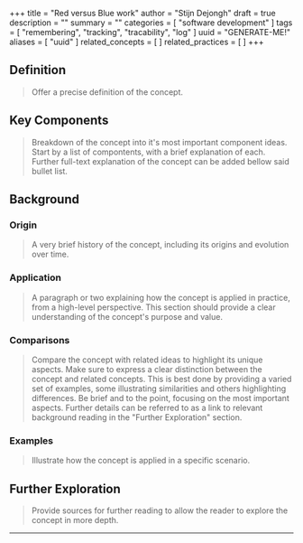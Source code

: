 +++
title = "Red versus Blue work"
author = "Stijn Dejongh"
draft = true
description = ""
summary = ""
categories = [ "software development" ]
tags = [ "remembering", "tracking", "tracability", "log" ]
uuid = "GENERATE-ME!"
aliases = [ "uuid" ]
related_concepts = [ ]
related_practices = [ ]
+++

## Definition

> Offer a precise definition of the concept.

## Key Components

> Breakdown of the concept into it's most important component ideas.
> Start by a list of compontents, with a brief explanation of each.
> Further full-text explanation of the concept can be added bellow said bullet list.

## Background

### Origin

> A very brief history of the concept, including its origins and evolution over time.

### Application

> A paragraph or two explaining how the concept is applied in practice, from a high-level perspective.
> This section should provide a clear understanding of the concept's purpose and value.

### Comparisons

> Compare the concept with related ideas to highlight its unique aspects.
> Make sure to express a clear distinction between the concept and related concepts. This is best done by providing a varied set of examples,
> some illustrating similarities and others highlighting differences.
> Be brief and to the point, focusing on the most important aspects. Further details can be referred to as a link to relevant background reading in
> the "Further Exploration" section.

### Examples

> Illustrate how the concept is applied in a specific scenario.

## Further Exploration

> Provide sources for further reading to allow the reader to explore the concept in more depth.

---

